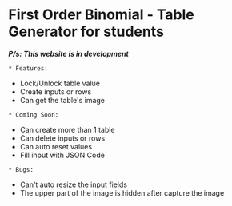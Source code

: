 # First Order Binomial - Table Generator for students
***P/s: This website is in development***

`* Features:`
- Lock/Unlock table value
- Create inputs or rows
- Can get the table's image

`* Coming Soon:`
- Can create more than 1 table
- Can delete inputs or rows
- Can auto reset values
- Fill input with JSON Code

`* Bugs:`
- Can't auto resize the input fields
- The upper part of the image is hidden after capture the image
